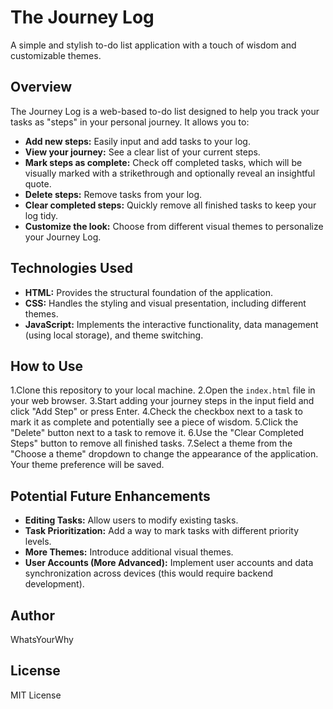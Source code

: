 # The Journey Log

A simple and stylish to-do list application with a touch of wisdom and customizable themes.

## Overview

The Journey Log is a web-based to-do list designed to help you track your tasks as "steps" in your personal journey. It allows you to:

* **Add new steps:** Easily input and add tasks to your log.
* **View your journey:** See a clear list of your current steps.
* **Mark steps as complete:** Check off completed tasks, which will be visually marked with a strikethrough and optionally reveal an insightful quote.
* **Delete steps:** Remove tasks from your log.
* **Clear completed steps:** Quickly remove all finished tasks to keep your log tidy.
* **Customize the look:** Choose from different visual themes to personalize your Journey Log.

## Technologies Used

* **HTML:** Provides the structural foundation of the application.
* **CSS:** Handles the styling and visual presentation, including different themes.
* **JavaScript:** Implements the interactive functionality, data management (using local storage), and theme switching.

## How to Use

1.Clone this repository to your local machine.
2.Open the `index.html` file in your web browser.
3.Start adding your journey steps in the input field and click "Add Step" or press Enter.
4.Check the checkbox next to a task to mark it as complete and potentially see a piece of wisdom.
5.Click the "Delete" button next to a task to remove it.
6.Use the "Clear Completed Steps" button to remove all finished tasks.
7.Select a theme from the "Choose a theme" dropdown to change the appearance of the application. Your theme preference will be saved.

## Potential Future Enhancements

* **Editing Tasks:** Allow users to modify existing tasks.
* **Task Prioritization:** Add a way to mark tasks with different priority levels.
* **More Themes:** Introduce additional visual themes.
* **User Accounts (More Advanced):** Implement user accounts and data synchronization across devices (this would require backend development).

## Author

WhatsYourWhy

## License

MIT License
